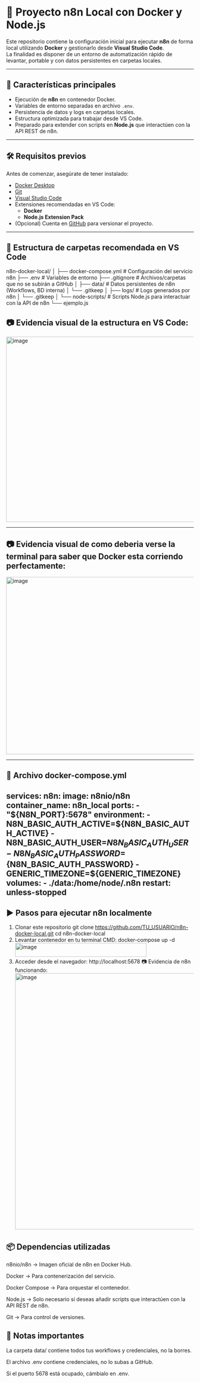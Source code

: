 # 🚀 Proyecto n8n Local con Docker y Node.js

Este repositorio contiene la configuración inicial para ejecutar **n8n** de forma local utilizando **Docker** y gestionarlo desde **Visual Studio Code**.  
La finalidad es disponer de un entorno de automatización rápido de levantar, portable y con datos persistentes en carpetas locales.

---

## 📌 Características principales
- Ejecución de **n8n** en contenedor Docker.
- Variables de entorno separadas en archivo `.env`.
- Persistencia de datos y logs en carpetas locales.
- Estructura optimizada para trabajar desde VS Code.
- Preparado para extender con scripts en **Node.js** que interactúen con la API REST de n8n.

---

## 🛠️ Requisitos previos

Antes de comenzar, asegúrate de tener instalado:

- [Docker Desktop](https://www.docker.com/products/docker-desktop)  
- [Git](https://git-scm.com/downloads)  
- [Visual Studio Code](https://code.visualstudio.com/)  
- Extensiones recomendadas en VS Code:
  - **Docker**
  - **Node.js Extension Pack**
- (Opcional) Cuenta en [GitHub](https://github.com/) para versionar el proyecto.

---

## 📂 Estructura de carpetas recomendada en VS Code

n8n-docker-local/
│
├── docker-compose.yml # Configuración del servicio n8n
├── .env # Variables de entorno
├── .gitignore # Archivos/carpetas que no se subirán a GitHub
│
├── data/ # Datos persistentes de n8n (Workflows, BD interna)
│ └── .gitkeep
│
├── logs/ # Logs generados por n8n
│ └── .gitkeep
│
└── node-scripts/ # Scripts Node.js para interactuar con la API de n8n
└── ejemplo.js


## 📷 **Evidencia visual de la estructura en VS Code:**  

<img width="902" height="496" alt="image" src="https://github.com/user-attachments/assets/ee12e078-00e8-4eee-bb7c-7163758c0982" />

---
## 📷 **Evidencia visual de como deberia verse la terminal para saber que Docker esta corriendo perfectamente:** 

<img width="1112" height="475" alt="image" src="https://github.com/user-attachments/assets/faee14dd-f88e-4a02-bfcd-cf040b46200c" />

---
## 🐳 Archivo docker-compose.yml
services:
  n8n:
    image: n8nio/n8n
    container_name: n8n_local
    ports:
      - "${N8N_PORT}:5678"
    environment:
      - N8N_BASIC_AUTH_ACTIVE=${N8N_BASIC_AUTH_ACTIVE}
      - N8N_BASIC_AUTH_USER=${N8N_BASIC_AUTH_USER}
      - N8N_BASIC_AUTH_PASSWORD=${N8N_BASIC_AUTH_PASSWORD}
      - GENERIC_TIMEZONE=${GENERIC_TIMEZONE}
    volumes:
      - ./data:/home/node/.n8n
    restart: unless-stopped
---

##  ▶️ Pasos para ejecutar n8n localmente
   1) Clonar este repositorio
      git clone https://github.com/TU_USUARIO/n8n-docker-local.git
      cd n8n-docker-local
   2) Levantar contenedor en tu terminal CMD: docker-compose up -d
      <img width="353" height="37" alt="image" src="https://github.com/user-attachments/assets/bd030750-4caa-465e-8503-64ba34c78de7" />
   3) Acceder desde el navegador: http://localhost:5678
      📷 Evidencia de n8n funcionando:
      <img width="1354" height="686" alt="image" src="https://github.com/user-attachments/assets/9297037b-2107-49d0-898a-22e4271e777a" />

## 📦 Dependencias utilizadas
  n8nio/n8n → Imagen oficial de n8n en Docker Hub.

  Docker → Para contenerización del servicio.

  Docker Compose → Para orquestar el contenedor.

  Node.js → Solo necesario si deseas añadir scripts que interactúen con la API REST de n8n.

  Git → Para control de versiones.

## 📄 Notas importantes
  La carpeta data/ contiene todos tus workflows y credenciales, no la borres.

  El archivo .env contiene credenciales, no lo subas a GitHub.

  Si el puerto 5678 está ocupado, cámbialo en .env.





